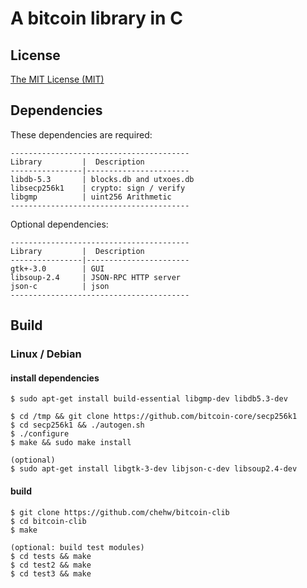 A bitcoin library in C
======================

License
-------
[The MIT License (MIT)](https://opensource.org/licenses/MIT)


Dependencies
-------------

These dependencies are required:

    ----------------------------------------
    Library         |  Description
    ----------------|-----------------------
    libdb-5.3       | blocks.db and utxoes.db
    libsecp256k1    | crypto: sign / verify
    libgmp          | uint256 Arithmetic
    ----------------------------------------

Optional dependencies:

    ----------------------------------------
    Library         |  Description
    ----------------|-----------------------
    gtk+-3.0        | GUI
    libsoup-2.4     | JSON-RPC HTTP server
    json-c          | json 
    ----------------------------------------


## Build

### Linux / Debian 

#### install dependencies

    $ sudo apt-get install build-essential libgmp-dev libdb5.3-dev 
    
    $ cd /tmp && git clone https://github.com/bitcoin-core/secp256k1
    $ cd secp256k1 && ./autogen.sh
    $ ./configure
    $ make && sudo make install
    
    (optional)
    $ sudo apt-get install libgtk-3-dev libjson-c-dev libsoup2.4-dev

#### build

    $ git clone https://github.com/chehw/bitcoin-clib
    $ cd bitcoin-clib
    $ make
    
    (optional: build test modules)
    $ cd tests && make
    $ cd test2 && make
    $ cd test3 && make
    
